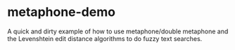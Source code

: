 # metaphone-demo
A quick and dirty example of how to use metaphone/double metaphone and the Levenshtein edit distance algorithms to do fuzzy text searches.
